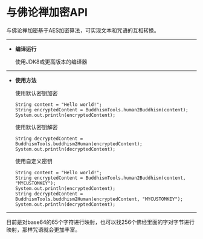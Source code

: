 # 与佛论禅加密API

与佛论禅加密基于AES加密算法，可实现文本和咒语的互相转换。

---

* **编译运行**

	使用JDK8或更高版本的编译器

---


* **使用方法**


	使用默认密钥加密

	```
	String content = "Hello world!";
	String encryptedContent = BuddhismTools.human2Buddhism(content);
	System.out.println(encryptedContent);
	```

	使用默认密钥解密

	```
	String decryptedContent = BuddhismTools.buddhism2Human(encryptedContent);
	System.out.println(decryptedContent);	
	```

	使用自定义密钥
	
	```
	String content = "Hello world!";
	String encryptedContent = BuddhismTools.human2Buddhism(content, "MYCUSTOMKEY");
	System.out.println(encryptedContent);
	String decryptedContent = BuddhismTools.buddhism2Human(encryptedContent, "MYCUSTOMKEY");
	System.out.println(decryptedContent);
	```


---


目前是对base64的65个字符进行映射，也可以找256个佛经里面的字对字节进行映射，那样咒语就会更加丰富。

	
	
	

